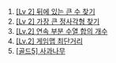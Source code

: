 1. [[Lv 2] 뒤에 있는 큰 수 찾기](https://school.programmers.co.kr/learn/courses/30/lessons/154539)
2. [[Lv 2] 가장 큰 정사각형 찾기](https://school.programmers.co.kr/learn/courses/30/lessons/12905)
3. [[Lv.2] 연속 부분 수열 합의 개수](https://school.programmers.co.kr/learn/courses/30/lessons/131701)
4. [[Lv.2] 게임맵 최단거리](https://school.programmers.co.kr/learn/courses/30/lessons/1844)
5. [[골드5] 사과나무](https://www.acmicpc.net/problem/19539)
